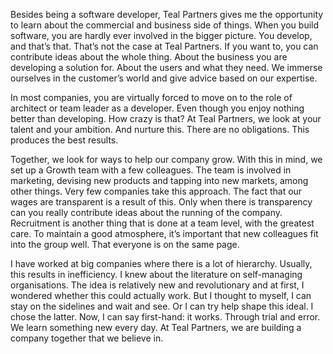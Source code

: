 <!-- title: Hans -->
<!-- author: Hans -->
<!-- date: 2020-05-14 -->


Besides being a software developer, Teal Partners gives me the opportunity to learn about the commercial and business side of things. When you build software, you are hardly ever involved in the bigger picture. You develop, and that’s that. That’s not the case at Teal Partners. If you want to, you can contribute ideas about the whole thing. About the business you are developing a solution for. About the users and what they need. We immerse ourselves in the customer’s world and give advice based on our expertise. 

In most companies, you are virtually forced to move on to the role of architect or team leader as a developer. Even though you enjoy nothing better than developing. How crazy is that? At Teal Partners, we look at your talent and your ambition. And nurture this. There are no obligations. This produces the best results. 

Together, we look for ways to help our company grow. With this in mind, we set up a Growth team with a few colleagues. The team is involved in marketing, devising new products and tapping into new markets, among other things. Very few companies take this approach. The fact that our wages are transparent is a result of this. Only when there is transparency can you really contribute ideas about the running of the company. Recruitment is another thing that is done at a team level, with the greatest care. To maintain a good atmosphere, it’s important that new colleagues fit into the group well. That everyone is on the same page.

I have worked at big companies where there is a lot of hierarchy. Usually, this results in inefficiency. I knew about the literature on self-managing organisations. The idea is relatively new and revolutionary and at first, I wondered whether this could actually work. But I thought to myself, I can stay on the sidelines and wait and see. Or I can try help shape this ideal. I chose the latter. Now, I can say first-hand: it works. Through trial and error. We learn something new every day. At Teal Partners, we are building a company together that we believe in.
